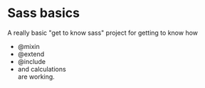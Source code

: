 # Sass basics
A really basic "get to know sass" project for getting to know how
- @mixin
- @extend
- @include
- and calculations
<br>are working.
